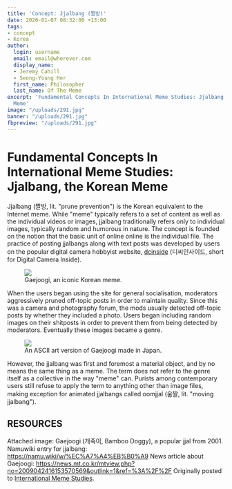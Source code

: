 ```yaml
---
title: 'Concept: Jjalbang (짤방)'
date: 2020-01-07 08:32:00 +13:00
tags:
- concept
- Korea
author:
  login: username
  email: email@wherever.com
  display_name:
  - Jeremy Cahill
  - Seong-Young Her
  first_name: Philosopher
  last_name: Of The Meme
excerpt: 'Fundamental Concepts In International Meme Studies: Jjalbang, the Korean
  Meme'
image: "/uploads/291.jpg"
banner: "/uploads/291.jpg"
fbpreview: "/uploads/291.jpg"
---
```


# Fundamental Concepts In International Meme Studies: Jjalbang, the Korean Meme

Jjalbang (짤방, lit. "prune prevention") is the Korean equivalent to the Internet meme.
While "meme" typically refers to a set of content as well as the individual videos or images, jjalbang traditionally refers only to individual images, typically random and humorous in nature.
The concept is founded on the notion that the basic unit of online online is the individual file. The practice of posting jjalbangs along with text posts was developed by users on the popular digital camera hobbyist website, [dcinside](https://www.dcinside.com/) (디씨인사이드, short for Digital Camera Inside).

<figure>
	<img src="https://cdn.discordapp.com/attachments/562443537673748480/663831698395627530/291.jpg">
	<figcaption>Gaejoogi, an iconic Korean meme.</figcaption>
</figure>

When the users began using the site for general socialisation, moderators aggressively pruned off-topic posts in order to maintain quality. Since this was a camera and photography forum, the mods usually detected off-topic posts by whether they included a photo. Users began including random images on their shitposts in order to prevent them from being detected by moderators. Eventually these images became a genre.

<figure>
	<img src="https://cdn.discordapp.com/attachments/562443537673748480/663831483777286212/f68fdabc885ab2b83f749e23f773f9f939b9f9b1c015ee6b23f8c89c18735eeb.png">
	<figcaption>An ASCII art version of Gaejoogi made in Japan.</figcaption>
</figure>

However, the jjalbang was first and foremost a material object, and by no means the same thing as a meme. The term does not refer to the genre itself as a collective in the way "meme" can. Purists among contemporary users still refuse to apply the term to anything other than image files, making exception for animated jjalbangs called oomjjal (움짤, lit. "moving jjalbang").

## RESOURCES
Attached image: Gaejoogi (개죽이, Bamboo Doggy), a popular jjal from 2001.
Namuwiki entry for jjalbang: https://namu.wiki/w/%EC%A7%A4%EB%B0%A9
News article about Gaejoogi: https://news.mt.co.kr/mtview.php?no=2009042416153570569&outlink=1&ref=%3A%2F%2F
Originally posted to [International Meme Studies](https://www.facebook.com/groups/intmeme/permalink/554498085403987/).